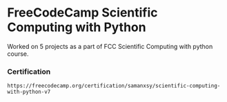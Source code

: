# FreeCodeCamp Scientific Computing with Python
Worked on 5 projects as a part of FCC Scientific Computing with python course.

### Certification
```
https://freecodecamp.org/certification/samanxsy/scientific-computing-with-python-v7
```
